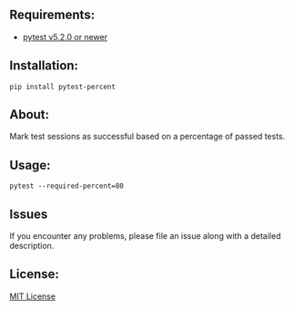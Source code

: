 ## Requirements:

* [pytest v5.2.0 or newer](https://docs.pytest.org/en/latest/index.html)

## Installation:

    pip install pytest-percent

## About:

Mark test sessions as successful based on a percentage of passed tests.

## Usage:

    pytest --required-percent=80
  
## Issues

If you encounter any problems, please file an issue along with a detailed description.

## License:

[MIT License](https://github.com/dillonm197/pytest.percent/blob/master/LICENSE)